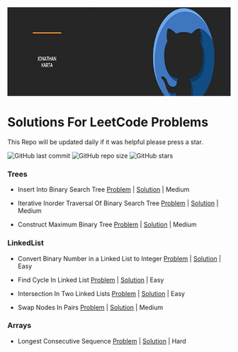 <div>
  <img src="Images/Logo.jfif" alt="My Logo" height="200"> 
</div>

# Solutions For LeetCode Problems

This Repo will be updated daily if it was helpful please press a star.

![GitHub last commit](https://img.shields.io/github/last-commit/JoniKarta/LeetCodePractice?logo=GitHub)
![GitHub repo size](https://img.shields.io/github/repo-size/JoniKarta/LeetCodePractice?logo=GitHub)
![GitHub stars](https://img.shields.io/github/stars/JoniKarta/LeetCodePractice?color=%23&logo=GitHub)


### Trees

- Insert Into Binary Search Tree [Problem](https://leetcode.com/problems/insert-into-a-binary-search-tree) | [Solution](https://github.com/JoniKarta/LeetCodePractice/blob/master/Trees/701.%20Insert%20into%20a%20Binary%20Search%20Tree.java) | Medium

- Iterative Inorder Traversal Of Binary Search Tree [Problem](https://leetcode.com/problems/binary-tree-inorder-traversal) | [Solution](https://github.com/JoniKarta/LeetCodePractice/blob/master/Trees/94.%20Binary%20Tree%20Iterative%20Inorder%20Traversal.java) | Medium

- Construct Maximum Binary Tree [Problem](https://leetcode.com/problems/maximum-binary-tree/submissions/) | [Solution](https://github.com/JoniKarta/LeetCodePractice/blob/master/Trees/654.%20Maximum%20Binary%20Tree.java) | Medium


### LinkedList
- Convert Binary Number in a Linked List to Integer [Problem](https://leetcode.com/problems/convert-binary-number-in-a-linked-list-to-integer/) | [Solution](https://github.com/JoniKarta/LeetCodePractice/blob/master/LinkedList/1290.%20Convert%20Binary%20Number%20in%20a%20Linked%20List%20to%20Integer.java) | Easy

- Find Cycle In Linked List [Problem](https://leetcode.com/problems/linked-list-cycle/) | [Solution](https://github.com/JoniKarta/LeetCodePractice/blob/master/LinkedList/141.%20Linked%20List%20Cycle.java) | Easy

- Intersection In Two Linked Lists [Problem](https://leetcode.com/problems/intersection-of-two-linked-lists/) | [Solution](https://github.com/JoniKarta/LeetCodePractice/blob/master/LinkedList/160.%20Intersection%20of%20Two%20Linked%20Lists.java) | Easy

- Swap Nodes In Pairs [Problem](https://leetcode.com/problems/swap-nodes-in-pairs/) | [Solution](https://github.com/JoniKarta/LeetCodePractice/blob/master/LinkedList/24.%20Swap%20Nodes%20in%20Pairs.java) | Medium


### Arrays 
- Longest Consecutive Sequence [Problem](https://leetcode.com/problems/longest-consecutive-sequence) | [Solution](https://github.com/JoniKarta/LeetCodePractice/blob/master/Arrays/128.%20Longest%20Consecutive%20Sequence.java) | Hard
